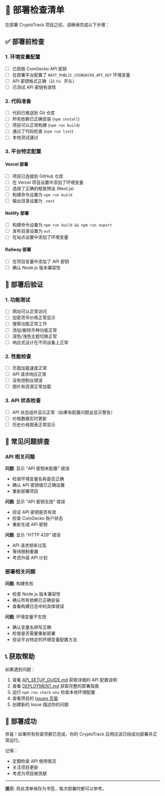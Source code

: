 # 🚀 部署检查清单

在部署 CryptoTrack 项目之前，请确保完成以下步骤：

## ✅ 部署前检查

### 1. 环境变量配置
- [ ] 已获取 CoinGecko API 密钥
- [ ] 在部署平台配置了 `NEXT_PUBLIC_COINGECKO_API_KEY` 环境变量
- [ ] API 密钥格式正确（以 `CG-` 开头）
- [ ] 已测试 API 密钥有效性

### 2. 代码准备
- [ ] 代码已推送到 Git 仓库
- [ ] 所有依赖已正确安装 (`npm install`)
- [ ] 项目可以正常构建 (`npm run build`)
- [ ] 通过了代码检查 (`npm run lint`)
- [ ] 本地测试通过

### 3. 平台特定配置

#### Vercel 部署
- [ ] 项目已连接到 GitHub 仓库
- [ ] 在 Vercel 项目设置中添加了环境变量
- [ ] 选择了正确的框架预设 (Next.js)
- [ ] 构建命令设置为 `npm run build`
- [ ] 输出目录设置为 `.next`

#### Netlify 部署
- [ ] 构建命令设置为 `npm run build && npm run export`
- [ ] 发布目录设置为 `out`
- [ ] 在站点设置中添加了环境变量

#### Railway 部署
- [ ] 在项目变量中添加了 API 密钥
- [ ] 确认 Node.js 版本兼容性

## 🔧 部署后验证

### 1. 功能测试
- [ ] 网站可以正常访问
- [ ] 加密货币价格正常显示
- [ ] 搜索功能正常工作
- [ ] 添加/删除币种功能正常
- [ ] 深色/浅色主题切换正常
- [ ] 响应式设计在不同设备上正常

### 2. 性能检查
- [ ] 页面加载速度正常
- [ ] API 请求响应正常
- [ ] 没有控制台错误
- [ ] 图片和资源正常加载

### 3. API 状态检查
- [ ] API 状态组件显示正常（如果有配置问题会显示警告）
- [ ] 价格数据实时更新
- [ ] 历史价格图表正常显示

## 🐛 常见问题排查

### API 相关问题

**问题**: 显示 "API 密钥未配置" 错误
- 检查环境变量名称是否正确
- 确认 API 密钥值已正确设置
- 重新部署项目

**问题**: 显示 "API 密钥无效" 错误
- 验证 API 密钥是否有效
- 检查 CoinGecko 账户状态
- 重新生成 API 密钥

**问题**: 显示 "HTTP 429" 错误
- API 请求频率过高
- 等待限制重置
- 考虑升级 API 计划

### 部署相关问题

**问题**: 构建失败
- 检查 Node.js 版本兼容性
- 确认所有依赖已正确安装
- 查看构建日志中的具体错误

**问题**: 环境变量不生效
- 确认变量名拼写正确
- 检查是否需要重新部署
- 验证平台特定的环境变量配置方法

## 📞 获取帮助

如果遇到问题：

1. 查看 [API_SETUP_GUIDE.md](./API_SETUP_GUIDE.md) 获取详细的 API 配置说明
2. 查看 [DEPLOYMENT.md](./DEPLOYMENT.md) 获取完整的部署指南
3. 运行 `npm run check-env` 检查本地环境配置
4. 查看项目的 [Issues 页面](https://github.com/SUNSIR007/cryptoTrack/issues)
5. 创建新的 Issue 描述你的问题

## 🎉 部署成功

恭喜！如果所有检查项都已完成，你的 CryptoTrack 应用应该已经成功部署并正常运行。

记得：
- 定期检查 API 使用情况
- 关注项目更新
- 考虑为项目做贡献

---

**提示**: 将此清单保存为书签，每次部署时都可以参考。
